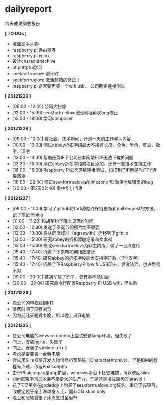 dailyreport
===========

每天成果纲要报告

**[ TO DOs ]**

* 灌篮高手人物
* raspberry pi 路由器等
* raspberry pi nginx
* 设计characterarchive
* phphttpful学习
* seekfortruelove 倒计时
* seekfortruelove 激活邮箱的修正！
* raspberry pi 是否要再买一个wifi usb， 公司网络连接测试

**[ 20121229 ]**

* [09:00 - 12:00] 公司大扫除
* [12:00 - 15:00] seekfortruelove激活地址再次bug修正
* [15:00 - 18:00] 学习composer

**[ 20121228 ]**

* [09:00 - 10:00] 看社会、技术新闻，计划一天的工作学习内容
* [10:00 - 13:00] 测试abbey折扣字段最大不换行长度，全角、半角、英文、数字、汉字
* [13:00 - 13:30] 帮岩田弄IE下公司日本网站PDF无法下载的问题
* [13:30 - 16:00] 测试abbey折扣字段的项目添加，还有一些技术支持工作
* [16:00 - 18:00] Raspberry Pi公司网络连接测试，扫描到了IP但是PuTTY连接错误
* [18:00 - 22:00] 修正seekfortruelove的timezone 和 激活地址错误的bug
* [22:00 - 第2天02:40] 看中华小当家

**[ 20121227 ]**

* [09:00 - 11:00] 学习了github将fork源始终保持更新和pull request的方法，记了笔记于blog
* [11:00 - 11:20] 和胡军约了晚上见面的时间
* [12:00 - 12:30] 发送了圣诞节的照片给唐颖婴
* [12:30 - 13:00] 将认同度标准（agreewith）迁移到了github
* [13:00 - 15:00] 研究abbey的折扣添加记录和文本框
* [15:00 - 15:40] 修改seekfortruelove为非主内版，做了一点点宣传
* [15:40 - 17:40] 折腾了下来电如何播放录音
* [15:40 - 17:40] 研究abbey的折扣字段最大支持字符数（11个汉字）
* [15:40 - 17:40] 折腾了下Raspberry Pi的wifi USB网卡，但没法弄，也许型号不对
* [19:00 - 20:00] 被胡军放了鸽子，说有事不能见面
* [20:00 - 22:00] 研究命令行配置Raspberry Pi USB wifi，但失败

**[ 20121226 ]**

* 搬公司的电视机到k11
* 浪费时间于网页浏览
* 因为前几天睡得太晚，所以晚上没开电脑

**[ 20121225 ]**

* 在公司电脑的vmware ubuntu上尝试安装lamp环境，但失败了
* 同上，安装nginx，失败了
* 同上，安装了sublime text 2
* 考虑是否要买一台新电脑
* 尝试用Slim框架开发人物信息档案系统（CharacterArchive），但是IBM的教程有点难，改选Phalconphp
* 由于Phalconphp是php扩展，windows平台下比较难搞，所以改回slim
* silm框架学习成本换不来更大的生产力，于是还是换成熟悉的laravel！
* 花了7.17美金在godaddy上购买了seekfortruelove.org域名。重启了该项目，改成定位于全上海单身人士，而非Christian only
* 晚上和唐颖婴去了沐恩堂过圣诞节




















